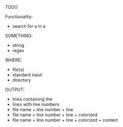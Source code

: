 TODO

Functionality:
- search for a <SOMETHING> in a <WHERE>

SOMETHING:
- string
- regex

WHERE:
- file(s)
- standard input
- directory

OUTPUT:
- lines containing the <SOMETHING>
- lines with line numbers
- file name + line number + line
- file name + line number + line + colorized <SOMETHING>
- file name + line number + line + colorized <SOMETHING> + context
